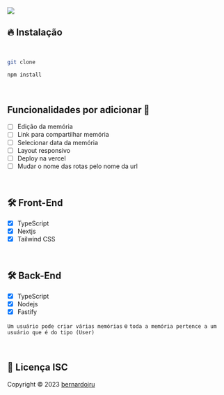 <img src='https://github.com/bernardojru/berDev/assets/93547947/ae6a7fe5-860f-45e5-8b23-ae3da1efeb12' />

## 🔥 Instalação

<br />

```sh
git clone
```

```sh
npm install
```

<br />

## Funcionalidades por adicionar 🚀

- [ ] Edição da memória
- [ ] Link para compartilhar memória
- [ ] Selecionar data da memória
- [ ] Layout responsivo
- [ ] Deploy na vercel
- [ ] Mudar o nome das rotas pelo nome da url

<br />

## 🛠️ Front-End

- [x] TypeScript
- [x] Nextjs
- [x] Tailwind CSS

<br />

## 🛠️ Back-End

- [x] TypeScript
- [x] Nodejs
- [x] Fastify

`Um usuário pode criar várias memórias` e `toda a memória pertence a um usuário que é do tipo (User)`

<br />

## 📃 Licença ISC

Copyright © 2023 <a href='https://github.com/bernardojru' target="blank">bernardojru</a>
